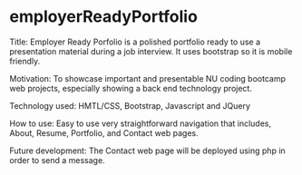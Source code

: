 # employerReadyPortfolio
Title: Employer Ready Porfolio is a polished portfolio ready to use a presentation material during a job interview. It uses bootstrap so it is mobile friendly.

Motivation: To showcase important and presentable NU coding bootcamp web projects, especially showing a back end technology project.

Technology used: HMTL/CSS, Bootstrap, Javascript and JQuery

How to use: Easy to use very straightforward navigation that includes, About, Resume, Portfolio, and Contact web pages.

Future development: The Contact web page will be deployed using php in order to send a message. 